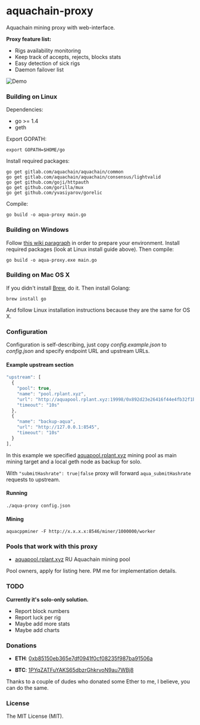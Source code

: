 # aquachain-proxy

Aquachain mining proxy with web-interface.

**Proxy feature list:**

* Rigs availability monitoring
* Keep track of accepts, rejects, blocks stats
* Easy detection of sick rigs
* Daemon failover list

![Demo](https://raw.githubusercontent.com/sammy007/ether-proxy/master/proxy.png)

### Building on Linux

Dependencies:

  * go >= 1.4
  * geth

Export GOPATH:

    export GOPATH=$HOME/go

Install required packages:

    go get gitlab.com/aquachain/aquachain/common
    go get gitlab.com/aquachain/aquachain/consensus/lightvalid
    go get github.com/goji/httpauth
    go get github.com/gorilla/mux
    go get github.com/yvasiyarov/gorelic

Compile:

    go build -o aqua-proxy main.go

### Building on Windows

Follow [this wiki paragraph](https://github.com/ethereum/go-ethereum/wiki/Installation-instructions-for-Windows#building-from-source) in order to prepare your environment.
Install required packages (look at Linux install guide above). Then compile:

    go build -o aqua-proxy.exe main.go

### Building on Mac OS X

If you didn't install [Brew](http://brew.sh/), do it. Then install Golang:

    brew install go

And follow Linux installation instructions because they are the same for OS X.

### Configuration

Configuration is self-describing, just copy *config.example.json* to *config.json* and specify endpoint URL and upstream URLs.

#### Example upstream section

```javascript
"upstream": [
  {
    "pool": true,
    "name": "pool.rplant.xyz",
    "url": "http://aquapool.rplant.xyz:19998/0x892d23e26416f44e4fb32f1b10e8400b8f6cdd5f/proxy",
    "timeout": "10s"
  },
  {
    "name": "backup-aqua",
    "url": "http://127.0.0.1:8545",
    "timeout": "10s"
  }
],
```

In this example we specified [aquapool.rplant.xyz](https://aquapool.rplant.xyz) mining pool as main mining target and a local geth node as backup for solo.

With <code>"submitHashrate": true|false</code> proxy will forward <code>aqua_submitHashrate</code> requests to upstream.

#### Running

    ./aqua-proxy config.json

#### Mining

    aquacppminer -F http://x.x.x.x:8546/miner/1000000/worker

### Pools that work with this proxy

* [aquapool.rplant.xyz](https://aquapool.rplant.xyz) RU Aquachain mining pool

Pool owners, apply for listing here. PM me for implementation details.

### TODO

**Currently it's solo-only solution.**

* Report block numbers
* Report luck per rig
* Maybe add more stats
* Maybe add charts

### Donations

* **ETH**: [0xb85150eb365e7df0941f0cf08235f987ba91506a](https://etherchain.org/account/0xb85150eb365e7df0941f0cf08235f987ba91506a)

* **BTC**: [1PYqZATFuYAKS65dbzrGhkrvoN9au7WBj8](https://blockchain.info/address/1PYqZATFuYAKS65dbzrGhkrvoN9au7WBj8)

Thanks to a couple of dudes who donated some Ether to me, I believe, you can do the same.

### License

The MIT License (MIT).
